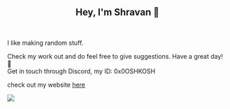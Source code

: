 

# <h2 align="center">Hey, I'm Shravan 👋</h2><br>

I like making random stuff. 

Check my work out and do feel free to give suggestions. Have a great day! 🙂<br>
Get in touch through Discord, my ID: 0x0OSHKOSH

check out my website [here](https://shravan.lol)


  ![](https://komarev.com/ghpvc/?username=Shravan2073&color=blue)


<!--
Shravan2073/Shravan2073 is a ✨ special ✨ repository because its `README.md` (this file) appears on your GitHub profile.
You can click the Preview link to take a look at your changes.
--->

